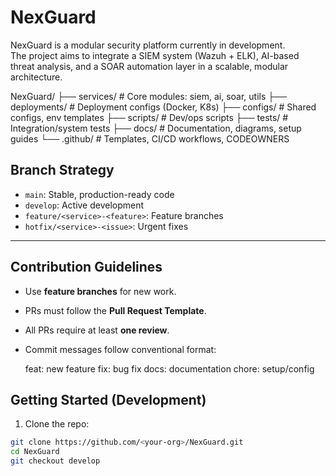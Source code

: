 # NexGuard

NexGuard is a modular security platform currently in development.  
The project aims to integrate a SIEM system (Wazuh + ELK), AI-based threat analysis, and a SOAR automation layer in a scalable, modular architecture.

NexGuard/
├── services/ # Core modules: siem, ai, soar, utils
├── deployments/ # Deployment configs (Docker, K8s)
├── configs/ # Shared configs, env templates
├── scripts/ # Dev/ops scripts
├── tests/ # Integration/system tests
├── docs/ # Documentation, diagrams, setup guides
└── .github/ # Templates, CI/CD workflows, CODEOWNERS

## Branch Strategy

- `main`: Stable, production-ready code
- `develop`: Active development
- `feature/<service>-<feature>`: Feature branches
- `hotfix/<service>-<issue>`: Urgent fixes

---

## Contribution Guidelines

- Use **feature branches** for new work.
- PRs must follow the **Pull Request Template**.
- All PRs require at least **one review**.
- Commit messages follow conventional format:

  feat: new feature
  fix: bug fix
  docs: documentation
  chore: setup/config

## Getting Started (Development)

1. Clone the repo:

```bash
git clone https://github.com/<your-org>/NexGuard.git
cd NexGuard
git checkout develop
```
